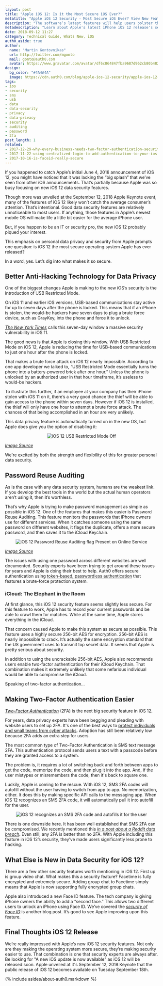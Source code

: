 ```yaml
---
layout: post
title: "Apple iOS 12: Is it the Most Secure iOS Ever?"
metatitle: "Apple iOS 12 Security - Most Secure iOS Ever? View New Features"
description: "The software’s latest features will help users bolster their data security."
metadescription: "Learn about Apple's latest iPhone iOS 12 release's security features. User's data security and privacy is more important than ever. Check out how Apple is addressing this."
date: 2018-09-12 11:27
category: Technical Guide, Whats New, iOS
auth0_aside: true
author:
  name: "Martin Gontovnikas"
  url: http://twitter.com/mgonto
  mail: gonto@auth0.com
  avatar: https://www.gravatar.com/avatar/df6c864847fba9687d962cb80b482764??s=60
design:
  bg_color: "#4A4A4A"
  image: https://cdn.auth0.com/blog/apple-ios-12-security/apple-ios-12-logo.png
tags:
- ios
- security
- sms
- usb
- data
- data-security
- privacy
- data-privacy
- security
- auditing
- password
- 2fa
post_length: 1
related:
- 2017-12-29-why-every-business-needs-two-factor-authentication-security
- 2017-11-22-using-centralized-login-to-add-authentication-to-your-ios-apps
- 2017-10-16-is-faceid-really-secure
---
```


If you happened to catch Apple’s initial June 4, 2018 announcement of iOS 12, you might have noticed that it was lacking the “big splash” that we’ve seen from other iOS announcements. That’s partially because Apple was so busy focusing on new iOS 12 data security features.

Though more was unveiled at the September 12, 2018 Apple Keynote event, many of the features of iOS 12 likely won’t catch the average consumer’s attention. That’s intentional. Good data security features are relatively unnoticeable to most users. If anything, those features in Apple’s newest mobile OS will make life a little bit easier for the average iPhone user.

But, if you happen to be an IT or security pro, the new iOS 12 probably piqued your interest.

This emphasis on personal data privacy and security from Apple prompts one question: is iOS 12 the most secure operating system Apple has ever released?

In a word, yes. Let’s dig into what makes it so secure.

## Better Anti-Hacking Technology for Data Privacy

One of the biggest changes Apple is making to the new iOS’s security is the introduction of USB Restricted Mode. 

On iOS 11 and earlier iOS versions, USB-based communications stay active for up to seven days after the phone is locked. This means that if an iPhone is stolen, the would-be hackers have seven days to plug a brute force device, such as GrayKey, into the phone and force it to unlock.

_[The New York Times](https://www.nytimes.com/2018/06/13/technology/apple-iphone-police.html)_ calls this seven-day window a massive security vulnerability in iOS 11.

The good news is that Apple is closing this window. With USB Restricted Mode on iOS 12, Apple is reducing the time for USB-based communications to just one hour after the phone is locked. 

That makes a brute force attack on iOS 12 nearly impossible. According to one app developer we talked to, “USB Restricted Mode essentially turns the phone into a battery-powered brick after one hour.” Unless the phone is unlocked by an authorized user in that hour timeframe, it’s useless to would-be hackers.

To illustrate this further, if an employee at your company has their iPhone stolen with iOS 11 on it, there’s a very good chance the thief will be able to gain access to the phone within seven days. However if iOS 12 is installed, the thief will only have one hour to attempt a brute force attack. The chances of that being accomplished in an hour are very unlikely. 

This data privacy feature is automatically turned on in the new OS, but Apple does give you the option of disabling it:

<p style="text-align: center;">
  <img src="https://cdn.auth0.com/blog/apple-ios-12-is-it-the-most-secure-ios-ever/ios12-usb-restricted-mode-off.png" alt="iOS 12 USB Restricted Mode Off">
</p>

_[Image Source](https://www.macrumors.com/how-to/access-controls-usb-restricted-mode-ios-12/)_

We're excited by both the strength and flexibility of this for greater personal data security.

## Password Reuse Auditing

As is the case with any data security system, humans are the weakest link. If you develop the best tools in the world but the actual human operators aren’t using it, then it’s worthless.

That’s why Apple is trying to make password management as simple as possible in iOS 12. One of the features that makes this easier is Password Reuse Auditing. This feature monitors the passwords that iPhone owners use for different services. When it catches someone using the same password on different websites, it flags the duplicate, offers a more secure password, and then saves it to the iCloud Keychain.

<p style="text-align: center;">
  <img src="https://cdn.auth0.com/blog/apple-ios-12-is-it-the-most-secure-ios-ever/ios-12-password-reuse-auditing-flag-present-on-online-service.png" alt="iOS 12 Password Reuse Auditing flag Present on Online Service">
</p>

_[Image Source](https://www.macrumors.com/how-to/automatic-passwords-and-auditing-in-ios-12/)_

The issues with using one password across different websites are well documented. Security experts have been trying to get around these issues for years and Apple is doing their best to help. Auth0 offers secure authentication using [token-based, passwordless authentication](https://auth0.com/passwordless) that features a brute-force protection system.

### iCloud: The Elephant in the Room

At first glance, this iOS 12 security feature seems slightly less secure. For this feature to work, Apple has to record your current passwords and be able to crawl them for matches. While at the same time, Apple stores everything in the iCloud. 

That concern caused Apple to make this system as secure as possible. This feature uses a highly secure 256-bit AES for encryption. 256-bit AES is nearly impossible to crack. It’s actually the same encryption standard that the US government uses to transmit top secret data. It seems that Apple is pretty serious about security. 

In addition to using the uncrackable 256-bit AES, Apple also recommends users enable two-factor authentication for their iCloud Keychain. That combination makes it extremely unlikely that some nefarious individual would be able to compromise the iCloud. 

Speaking of two-factor authentication…

## Making Two-Factor Authentication Easier

_[Two-Factor Authentication](https://auth0.com/learn/two-factor-authentication/)_ (2FA) is the next big security feature in iOS 12. 

For years, data privacy experts have been begging and pleading with website users to set up 2FA. It's one of the best ways to [protect individuals and small teams from cyber attacks](http://blog.idonethis.com/security-ringcaptcha/). Adoption has still been relatively low because 2FA adds an extra step for users.

The most common type of Two-Factor Authentication is SMS text message 2FA. This authentication protocol sends users a text with a passcode before they are granted access to a system.

The problem is, it requires a lot of switching back and forth between apps to get the code, memorize the code, and then plug it into the app. And, if the user mistypes or misremembers the code, then it's back to square one.

Luckily, Apple is coming to the rescue. With iOS 12, SMS 2FA codes will autofill without the user having to switch from app to app. No memorization, either. It does this by making specific API calls to the messaging app. When iOS 12 recognizes an SMS 2FA code, it will automatically pull it into autofill for the user. 

<p style="text-align: center;">
  <img src="https://cdn.auth0.com/blog/apple-ios-12-is-it-the-most-secure-ios-ever/ios-12-recognizes-an-sms-2fa-code-and-autofills-it-for-user.gif" alt="iOS 12 recognizes an SMS 2FA code and autofills it for the user">
</p>

There is one downside here. It has been well established that SMS 2FA can be compromised. We recently mentioned this _[in a post about a Reddit data breach](https://auth0.com/blog/what-companies-can-learn-from-the-reddit-data-breach/)_. Even still, any 2FA is better than no 2FA. With Apple including this feature in iOS 12’s security, they’ve made users significantly less prone to hacking.

## What Else is New in Data Security for iOS 12?

There are a few other security features worth mentioning in iOS 12. First up is group video chat. What makes this a security feature? Facetime is fully encrypted and extremely secure. Adding group chat to Facetime simply means that Apple is now supporting fully encrypted group chats. 

Apple also introduced a new Face ID feature. The tech company is giving iPhone owners the ability to add a “second face.” This allows two different users to unlock an iPhone using Face ID. We’ve covered the _[security of Face ID](https://auth0.com/blog/is-faceid-really-secure/)_ is another blog post. It’s good to see Apple improving upon this feature.

## Final Thoughts iOS 12 Release

We’re really impressed with Apple’s new iOS 12 security features. Not only are they making the operating system more secure, they’re making security easier to use. That combination is one that security experts are always after. Be looking for "A new iOS update is now available" as iOS 12 will be released soon. Apple unveiled at it's September 12, 2018 Keynote that the public release of iOS 12 becomes available on Tuesday September 18th.

{% include asides/about-auth0.markdown %}